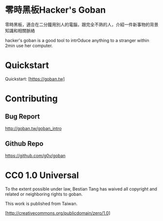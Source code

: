 零時黑板Hacker's Goban
========
零時黑板，適合在二分鐘用別人的電腦，跟完全不熟的人，介紹一件新事物的背景知識和相關脈絡

hacker's goban is a good tool to intrOduce anything to a stranger within 2min use her computer.


# Quickstart

Quickstart: [https://goban.tw]


# Contributing

## Bug Report
http://goban.tw/goban_intro


## Github Repo
https://github.com/g0v/goban



# CC0 1.0 Universal
To the extent possible under law, Bestian Tang has waived all copyright and related or neighboring rights to goban.

This work is published from Taiwan.

[http://creativecommons.org/publicdomain/zero/1.0]
